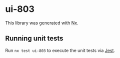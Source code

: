# ui-803

This library was generated with [Nx](https://nx.dev).

## Running unit tests

Run `nx test ui-803` to execute the unit tests via [Jest](https://jestjs.io).
